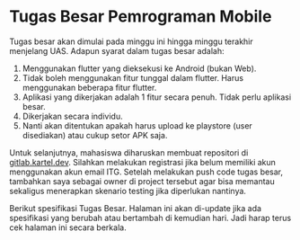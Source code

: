 # Tugas Besar Pemrograman Mobile

Tugas besar akan dimulai pada minggu ini hingga minggu terakhir menjelang UAS. Adapun syarat dalam tugas besar adalah:

1. Menggunakan flutter yang dieksekusi ke Android (bukan Web).
2. Tidak boleh menggunakan fitur tunggal dalam flutter. Harus menggunakan beberapa fitur flutter.
3. Aplikasi yang dikerjakan adalah 1 fitur secara penuh. Tidak perlu aplikasi besar.
4. Dikerjakan secara individu.
5. Nanti akan ditentukan apakah harus upload ke playstore (user disediakan) atau cukup setor APK saja.

Untuk selanjutnya, mahasiswa diharuskan membuat repositori di [gitlab.kartel.dev](https://gitlab.kartel.dev). Silahkan melakukan registrasi jika belum memiliki akun menggunakan akun email ITG. Setelah melakukan push code tugas besar, tambahkan saya sebagai owner di project tersebut agar bisa memantau sekaligus menerapkan skenario testing jika diperlukan nantinya. 

Berikut spesifikasi Tugas Besar. Halaman ini akan di-update jika ada spesifikasi yang berubah atau bertambah di kemudian hari. Jadi harap terus cek halaman ini secara berkala.
